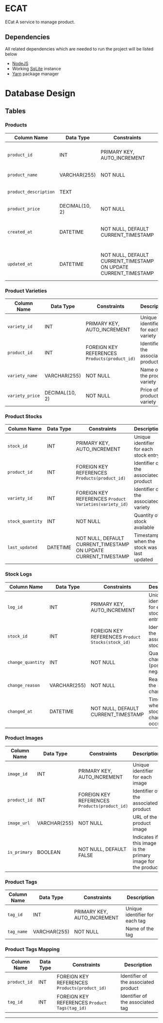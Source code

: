 # ECAT

ECat A service to manage product.


## Dependencies
All related dependencies which are needed to run the project will be listed below
- [NodeJS](https://nodejs.org/en/download/)
- Working [SqLite](https://www.sqlite.org/) instance
- [Yarn](https://yarnpkg.com/) package manager

# Database Design

## **Tables**

### **Products**

| Column Name        | Data Type | Constraints        | Description                     |
|--------------------|-----------|--------------------|---------------------------------|
| `product_id`       | INT       | PRIMARY KEY, AUTO_INCREMENT | Unique identifier for each product |
| `product_name`     | VARCHAR(255) | NOT NULL         | Name of the product             |
| `product_description` | TEXT    |                    | Description of the product      |
| `product_price`    | DECIMAL(10, 2) | NOT NULL       | Price of the product            |
| `created_at`       | DATETIME  | NOT NULL, DEFAULT CURRENT_TIMESTAMP | Timestamp when the product was created |
| `updated_at`       | DATETIME  | NOT NULL, DEFAULT CURRENT_TIMESTAMP ON UPDATE CURRENT_TIMESTAMP | Timestamp when the product was last updated |

### **Product Varieties**

| Column Name        | Data Type | Constraints        | Description                     |
|--------------------|-----------|--------------------|---------------------------------|
| `variety_id`       | INT       | PRIMARY KEY, AUTO_INCREMENT | Unique identifier for each variety |
| `product_id`       | INT       | FOREIGN KEY REFERENCES `Products(product_id)` | Identifier of the associated product |
| `variety_name`     | VARCHAR(255) | NOT NULL         | Name of the product variety     |
| `variety_price`    | DECIMAL(10, 2) | NOT NULL       | Price of the product variety    |

### **Product Stocks**

| Column Name        | Data Type | Constraints        | Description                     |
|--------------------|-----------|--------------------|---------------------------------|
| `stock_id`         | INT       | PRIMARY KEY, AUTO_INCREMENT | Unique identifier for each stock entry |
| `product_id`       | INT       | FOREIGN KEY REFERENCES `Products(product_id)` | Identifier of the associated product |
| `variety_id`       | INT       | FOREIGN KEY REFERENCES `Product Varieties(variety_id)` | Identifier of the associated variety |
| `stock_quantity`   | INT       | NOT NULL           | Quantity of stock available     |
| `last_updated`     | DATETIME  | NOT NULL, DEFAULT CURRENT_TIMESTAMP ON UPDATE CURRENT_TIMESTAMP | Timestamp when the stock was last updated |

### **Stock Logs**

| Column Name        | Data Type | Constraints        | Description                     |
|--------------------|-----------|--------------------|---------------------------------|
| `log_id`           | INT       | PRIMARY KEY, AUTO_INCREMENT | Unique identifier for each stock log entry |
| `stock_id`         | INT       | FOREIGN KEY REFERENCES `Product Stocks(stock_id)` | Identifier of the associated stock |
| `change_quantity`  | INT       | NOT NULL           | Quantity change (positive or negative) |
| `change_reason`    | VARCHAR(255) | NOT NULL         | Reason for the stock change     |
| `changed_at`       | DATETIME  | NOT NULL, DEFAULT CURRENT_TIMESTAMP | Timestamp when the stock change occurred |

### **Product Images**

| Column Name        | Data Type | Constraints        | Description                     |
|--------------------|-----------|--------------------|---------------------------------|
| `image_id`         | INT       | PRIMARY KEY, AUTO_INCREMENT | Unique identifier for each image |
| `product_id`       | INT       | FOREIGN KEY REFERENCES `Products(product_id)` | Identifier of the associated product |
| `image_url`        | VARCHAR(255) | NOT NULL         | URL of the product image        |
| `is_primary`       | BOOLEAN   | NOT NULL, DEFAULT FALSE | Indicates if this image is the primary image for the product |

### **Product Tags**

| Column Name        | Data Type | Constraints        | Description                     |
|--------------------|-----------|--------------------|---------------------------------|
| `tag_id`           | INT       | PRIMARY KEY, AUTO_INCREMENT | Unique identifier for each tag |
| `tag_name`         | VARCHAR(255) | NOT NULL         | Name of the tag                 |

### **Product Tags Mapping**

| Column Name        | Data Type | Constraints        | Description                     |
|--------------------|-----------|--------------------|---------------------------------|
| `product_id`       | INT       | FOREIGN KEY REFERENCES `Products(product_id)` | Identifier of the associated product |
| `tag_id`           | INT       | FOREIGN KEY REFERENCES `Product Tags(tag_id)` | Identifier of the associated tag |

---